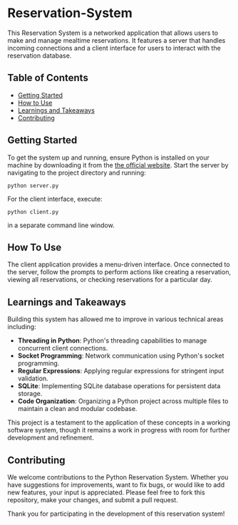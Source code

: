 # Reservation-System

This Reservation System is a networked application that allows users to make and manage mealtime reservations. It features a server that handles incoming connections and a client interface for users to interact with the reservation database.

## Table of Contents

- [Getting Started](#getting-started)
- [How to Use](#how-to-use)
- [Learnings and Takeaways](#learning-and-takeaways)
- [Contributing](#contributing)


## Getting Started
To get the system up and running, ensure Python is installed on your machine by downloading it from the [the official website](https://www.python.org/downloads/). Start the server by navigating to the project directory and running:

    python server.py

For the client interface, execute:

    python client.py

in a separate command line window.


## How To Use
The client application provides a menu-driven interface. Once connected to the server, follow the prompts to perform actions like creating a reservation, viewing all reservations, or checking reservations for a particular day.


## Learnings and Takeaways
Building this system has allowed me to improve in various technical areas including:

- **Threading in Python**: Python's threading capabilities to manage concurrent client connections.
- **Socket Programming**: Network communication using Python's socket programming.
- **Regular Expressions**: Applying regular expressions for stringent input validation.
- **SQLite**: Implementing SQLite database operations for persistent data storage.
- **Code Organization**: Organizing a Python project across multiple files to maintain a clean and modular codebase.

This project is a testament to the application of these concepts in a working software system, though it remains a work in progress with room for further development and refinement.


## Contributing

We welcome contributions to the Python Reservation System. Whether you have suggestions for improvements, want to fix bugs, or would like to add new features, your input is appreciated. Please feel free to fork this repository, make your changes, and submit a pull request.

Thank you for participating in the development of this reservation system!
